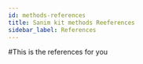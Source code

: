 ```yaml
---
id: methods-references
title: Sanim kit methods Reeferences
sidebar_label: References
---
```


#This is the references for you 